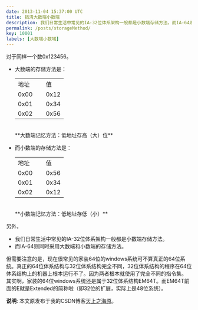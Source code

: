 ```yaml
---
date: 2013-11-04 15:37:00 UTC
title: 搞清大数端小数端
description: 我们日常生活中常见的IA-32位体系架构一般都是小数端存储方法。而IA-64则同时采用大数端和小数端的存储方法。究竟什么是大数端，什么是小数端呢？就让我们从这篇文章中了解一下吧。
permalink: /posts/storageMethod/
key: 10001
labels: [大数端小数端]
---
```


对于同样一个数0x123456。

- 大数端的存储方法是：
    <table>
        <tr><td width="60px">地址</td><td>值</td></tr>
        <tr><td>0x00</td><td>0x12</td></tr>
        <tr><td>0x01</td><td>0x34</td></tr>
        <tr><td>0x02</td><td>0x56</td></tr>
    </table><br/>
    **大数端记忆方法：低地址存高（大）位**

- 而小数端的存储方法是：
    <table>
        <tr><td width="60px">地址</td><td>值</td></tr>
        <tr><td>0x00</td><td>0x56</td></tr>
        <tr><td>0x01</td><td>0x34</td></tr>
        <tr><td>0x02</td><td>0x12</td></tr>
    </table><br/>
    **小数端记忆方法：低地址存低（小）**

另外，

- 我们日常生活中常见的IA-32位体系架构一般都是小数端存储方法。
- 而IA-64则同时采用大数端和小数端的存储方法。

但需要注意的是，现在很常见的家装64位的windows系统可不算真正的64位系统。真正的64位体系结构与32位体系结构完全不同，32位体系结构的程序在64位体系结构上的机器上根本运行不了。因为两者根本就使用了完全不同的指令集。<br/>
其实啊，家装的64位windows系统还是属于32位体系结构EM64T。而EM64T前面的E就是Extended的简称啦（即32位的扩展，实际上是48位系统）。

**说明**: 本文原发布于我的CSDN博客[天上之海原](http://blog.csdn.net/zry656565)。
